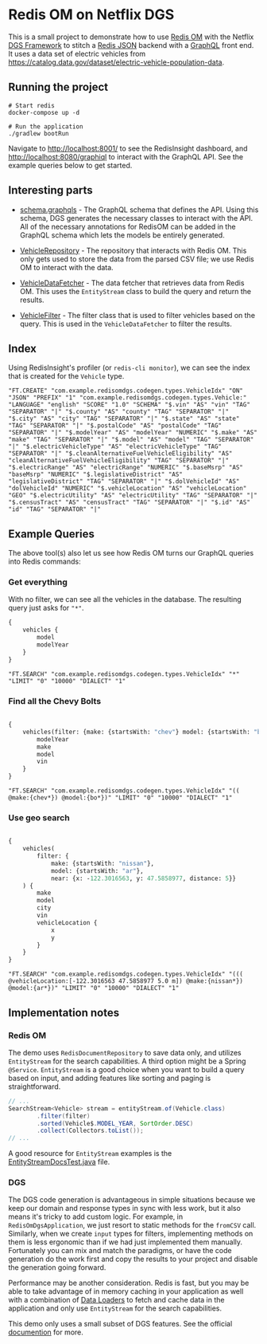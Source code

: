 # Redis OM on Netflix DGS

This is a small project to demonstrate how to use [Redis OM](https://github.com/redis/redis-om-spring) with the Netflix
[DGS Framework](https://netflix.github.io/dgs/) to stitch a [Redis JSON](https://github.com/RedisJSON/RedisJSON) backend
with a [GraphQL](https://graphql.org/) front end. It uses a data set of electric vehicles from
<https://catalog.data.gov/dataset/electric-vehicle-population-data>.

## Running the project

```shell
# Start redis 
docker-compose up -d

# Run the application
./gradlew bootRun
```

Navigate to <http://localhost:8001/> to see the RedisInsight dashboard, and <http://localhost:8080/graphiql> to interact
with the GraphQL API. See the example queries below to get started.

## Interesting parts

- [schema.graphqls](src/main/resources/schema/schema.graphqls) - The GraphQL schema that defines the API. Using this
  schema, DGS generates the necessary classes to interact with the API. All of the necessary annotations for RedisOM
  can be added in the GraphQL schema which lets the models be entirely generated.

- [VehicleRepository](src/main/java/com/example/redisomdgs/repositories/VehicleRepository.java) - The repository that
  interacts with Redis OM. This only gets used to store the data from the parsed CSV file; we use Redis OM to interact
  with the data.

- [VehicleDataFetcher](src/main/java/com/example/redisomdgs/datafetchers/VehicleDataFetcher.java) - The data fetcher
  that retrieves data from Redis OM. This uses the `EntityStream` class to build the query and return the results.

- [VehicleFilter](src/main/java/com/example/redisomdgs/filters/VehicleFilter.java) - The filter class that is used to
  filter vehicles based on the query. This is used in the `VehicleDataFetcher` to filter the results.

## Index

Using RedisInsight's profiler (or `redis-cli monitor`), we can see the index that is created for the `Vehicle` type.

```redis
"FT.CREATE" "com.example.redisomdgs.codegen.types.VehicleIdx" "ON" "JSON" "PREFIX" "1" "com.example.redisomdgs.codegen.types.Vehicle:" "LANGUAGE" "english" "SCORE" "1.0" "SCHEMA" "$.vin" "AS" "vin" "TAG" "SEPARATOR" "|" "$.county" "AS" "county" "TAG" "SEPARATOR" "|" "$.city" "AS" "city" "TAG" "SEPARATOR" "|" "$.state" "AS" "state" "TAG" "SEPARATOR" "|" "$.postalCode" "AS" "postalCode" "TAG" "SEPARATOR" "|" "$.modelYear" "AS" "modelYear" "NUMERIC" "$.make" "AS" "make" "TAG" "SEPARATOR" "|" "$.model" "AS" "model" "TAG" "SEPARATOR" "|" "$.electricVehicleType" "AS" "electricVehicleType" "TAG" "SEPARATOR" "|" "$.cleanAlternativeFuelVehicleEligibility" "AS" "cleanAlternativeFuelVehicleEligibility" "TAG" "SEPARATOR" "|" "$.electricRange" "AS" "electricRange" "NUMERIC" "$.baseMsrp" "AS" "baseMsrp" "NUMERIC" "$.legislativeDistrict" "AS" "legislativeDistrict" "TAG" "SEPARATOR" "|" "$.dolVehicleId" "AS" "dolVehicleId" "NUMERIC" "$.vehicleLocation" "AS" "vehicleLocation" "GEO" "$.electricUtility" "AS" "electricUtility" "TAG" "SEPARATOR" "|" "$.censusTract" "AS" "censusTract" "TAG" "SEPARATOR" "|" "$.id" "AS" "id" "TAG" "SEPARATOR" "|"
```

## Example Queries

The above tool(s) also let us see how Redis OM turns our GraphQL queries into Redis commands:

### Get everything

With no filter, we can see all the vehicles in the database. The resulting query just asks for `"*"`.

```graphql
{
    vehicles {
        model
        modelYear
    }
}
```

```redis
"FT.SEARCH" "com.example.redisomdgs.codegen.types.VehicleIdx" "*" "LIMIT" "0" "10000" "DIALECT" "1"
```

### Find all the Chevy Bolts

```graphql

{
    vehicles(filter: {make: {startsWith: "chev"} model: {startsWith: "bo"}} ) {
        modelYear
        make
        model
        vin
    }
}
```

```redis
"FT.SEARCH" "com.example.redisomdgs.codegen.types.VehicleIdx" "(( @make:{chev*}) @model:{bo*})" "LIMIT" "0" "10000" "DIALECT" "1"
```

### Use geo search

```graphql

{
    vehicles(
        filter: {
            make: {startsWith: "nissan"},
            model: {startsWith: "ar"},
            near: {x: -122.3016563, y: 47.5858977, distance: 5}}
    ) {
        make
        model
        city
        vin
        vehicleLocation {
            x
            y
        }
    }
}
```

```redis
"FT.SEARCH" "com.example.redisomdgs.codegen.types.VehicleIdx" "((( @vehicleLocation:[-122.3016563 47.5858977 5.0 m]) @make:{nissan*}) @model:{ar*})" "LIMIT" "0" "10000" "DIALECT" "1"
```

## Implementation notes

### Redis OM

The demo uses `RedisDocumentRepository` to save data only, and utilizes `EntityStream` for the search capabilities.
A third option might be a Spring `@Service`. `EntityStream` is a good choice when you want to build a query based on
input, and adding features like sorting and paging is straightforward.

```java
// ...
SearchStream<Vehicle> stream = entityStream.of(Vehicle.class)
        .filter(filter)
        .sorted(Vehicle$.MODEL_YEAR, SortOrder.DESC)
        .collect(Collectors.toList());
// ... 
```

A good resource for `EntityStream` examples is
the [EntityStreamDocsTest.java](https://github.com/redis/redis-om-spring/blob/main/redis-om-spring/src/test/java/com/redis/om/spring/search/stream/EntityStreamDocsTest.java)
file.

### DGS

The DGS code generation is advantageous in simple situations because we keep our domain and response types in sync with
less work, but it also means it's tricky to add custom logic. For example, in `RedisOmDgsApplication`, we just resort to
static methods for the `fromCSV` call. Similarly, when we create `input` types for filters, implementing methods on them
is less ergonomic than if we had just implemented them manually. Fortunately you can mix and match the paradigms, or
have the code generation do the work first and copy the results to your project and disable the generation going
forward.

Performance may be another consideration. Redis is fast, but you may be able to take advantage of
in memory caching in your application as well with a combination
of [Data Loaders](https://netflix.github.io/dgs/data-loaders) to fetch and cache data in the application
and only use `EntityStream` for the search capabilities.

This demo only uses a small subset of DGS features. See the official [documention](https://netflix.github.io/dgs/)
for more.
